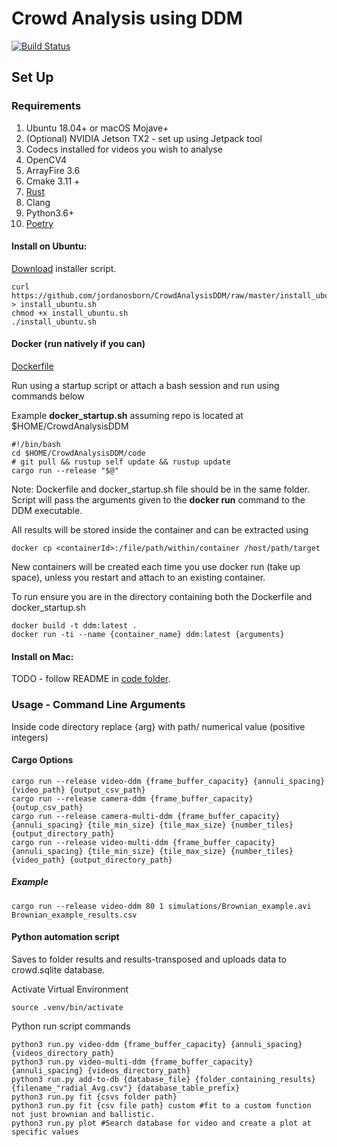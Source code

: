 # Crowd Analysis using DDM

[![Build Status](https://travis-ci.com/jordanosborn/CrowdAnalysisDDM.svg?branch=master)](https://travis-ci.com/jordanosborn/CrowdAnalysisDDM)

## Set Up
### Requirements
1. Ubuntu 18.04+ or macOS Mojave+
1. (Optional) NVIDIA Jetson TX2 - set up using Jetpack tool
1. Codecs installed for videos you wish to analyse
1. OpenCV4
1. ArrayFire 3.6
1. Cmake 3.11 +
1. [Rust](https://rustup.rs)
1. Clang
1. Python3.6+
1. [Poetry](https://github.com/sdispater/poetry)
#### Install on Ubuntu:
[Download](https://github.com/jordanosborn/CrowdAnalysisDDM/raw/master/install_ubuntu.sh) installer script.

    curl https://github.com/jordanosborn/CrowdAnalysisDDM/raw/master/install_ubuntu.sh > install_ubuntu.sh 
    chmod +x install_ubuntu.sh
    ./install_ubuntu.sh
    
#### Docker (run natively if you can)
[Dockerfile](https://github.com/jordanosborn/CrowdAnalysisDDM/raw/master/code/docker/Dockerfile)

Run using a startup script or attach a bash session and run using commands below

Example **docker_startup.sh** assuming repo is located at $HOME/CrowdAnalysisDDM

    #!/bin/bash
    cd $HOME/CrowdAnalysisDDM/code
    # git pull && rustup self update && rustup update
    cargo run --release "$@"

Note: Dockerfile and docker_startup.sh file should be in the same folder. Script will pass the arguments given to the **docker run** command to the DDM executable. 

All results will be stored inside the container and can be extracted using

    docker cp <containerId>:/file/path/within/container /host/path/target

New containers will be created each time you use docker run (take up space), unless you restart and attach to an existing container.

To run ensure you are in the directory containing both the Dockerfile and docker_startup.sh

    docker build -t ddm:latest .
    docker run -ti --name {container_name} ddm:latest {arguments}

#### Install on Mac:
TODO - follow README in [code folder](code/README.md).
### Usage - Command Line Arguments

Inside code directory replace {arg} with path/ numerical value (positive integers)

#### Cargo Options
    cargo run --release video-ddm {frame_buffer_capacity} {annuli_spacing} {video_path} {output_csv_path}
    cargo run --release camera-ddm {frame_buffer_capacity} {outup_csv_path}
    cargo run --release camera-multi-ddm {frame_buffer_capacity} {annuli_spacing} {tile_min_size} {tile_max_size} {number_tiles} {output_directory_path}
    cargo run --release video-multi-ddm {frame_buffer_capacity} {annuli_spacing} {tile_min_size} {tile_max_size} {number_tiles} {video_path} {output_directory_path}

##### Example

    cargo run --release video-ddm 80 1 simulations/Brownian_example.avi Brownian_example_results.csv

#### Python automation script
Saves to folder results and results-transposed and uploads data to crowd.sqlite database.

Activate Virtual Environment

    source .venv/bin/activate

Python run script commands

    python3 run.py video-ddm {frame_buffer_capacity} {annuli_spacing} {videos_directory_path}
    python3 run.py video-multi-ddm {frame_buffer_capacity} {annuli_spacing} {videos_directory_path}
    python3 run.py add-to-db {database_file} {folder_containing_results} {filename_"radial_Avg.csv"} {database_table_prefix}
    python3 run.py fit {csvs folder path} 
    python3 run.py fit {csv file path} custom #fit to a custom function not just brownian and ballistic.
    python3 run.py plot #Search database for video and create a plot at specific values

